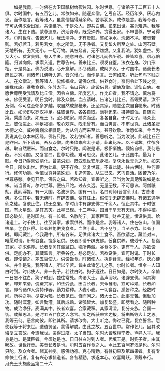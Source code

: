 <!-- { "loadSidebar": true } -->
　　如是我闻。一时佛在舍卫国祇树给孤独园。尔时世尊。与诸弟子千二百五十人俱。尔时国中。有五百乞儿。常依如来。随逐众僧。乞丐自活。经历年岁。厌心内发。而作是言。我等诸人。虽蒙僧福得延余命。苦事犹多。咸作是念。我等今者。宁可从佛求索出家。共诣佛所。于是众人。即共白佛。如来出世。甚为难遇。我等诸人。生在下贱。蒙尊遗恩。济活身命。既受殊养。贪得出家。不审世尊。宁可得不。尔时世尊。告诸乞儿。我法清净。无有贵贱。譬如净水。洗诸不净。若贵若贱。若好若丑。若男若女。水之所洗。无不净者。又复如火所至之处。山河石壁。天地所有。无大无小。一切万物。其被烧者。无不燋燃。又复我法。犹如虚空。男女大小。贫富贵贱。有入中者。随意自恣。时诸乞儿闻佛所说。普皆欢喜。信心倍隆。归诚向佛。求索入道。世尊告曰。善来比丘。须发自堕。法衣在身。沙门形相。于是具足。佛为说法。心开意解。即尽诸漏。成阿罗汉。于时国中。诸豪长者庶民之等。闻诸乞儿佛听入道。皆兴慢心。而作是言。云何如来。听此乞丐下贱之人。在众僧次。我等诸人。傥修福业。请佛众僧。供养食时。奈何令此下贱之徒。坐我床席。捉我食器。尔时太子。名曰只陀。施设供具。请佛及僧。遣使白佛。唯愿世尊明受我请及比丘僧。因令白佛。所度乞儿。作比丘者。我不请之。慎勿将来。佛便受请。明日食时。佛及众僧。当应请时。告诸乞儿比丘。吾等受请。汝不及例。今可往至郁多罗越。取自然成熟粳米。还至其家。随意坐次自食粳米。时诸比丘。如命即以罗汉神足。往彼世界。各各自取。满钵还来。摄持威仪。自随次第。乘虚而来。如雁王飞。至只陀家。随次而坐。各各自食。于时太子。睹众比丘。威仪进止。神足福德。敬心欢喜。叹未曾有。而白佛言。不审世尊。此诸圣贤大德之众。威神巍巍众相具足。为从何方而来至此。甚可钦敬。唯愿如来。今当为我说其徒众本末因缘。佛告只陀。汝若欲知者。善思听之。当为汝说。此诸比丘正是昨日。所不请者。吾及众僧。向者欲来应太子请。此诸比丘。以不请故。往郁多越。取自然粳米。而自食之。尔时只陀。闻说是语。极怀惭愧。懊恼自啧。我何愚蔽。不别明闇。又复言曰。世尊功德。难可思议。此诸乞儿。于此国中。最为下贱。今日乃得禀受清化。最蒙洪润。既受现世安乐身福。复获永世无为之乐。如来今日。所以出世。但为此辈。更不存余。又复世尊。不审此徒。往古世时。种何善行。修何功德。今值世尊特蒙殊润。复造何咎。从生已来。乞丐自活。困苦乃尔。世尊慈愍。幸见开示。佛告之曰。若欲知者。宜善听之。吾当为汝具足解说如是本末。诺当善听。尔时世尊。便告只陀。过去久远。无量无数。不可思议。阿僧祇劫。此阎浮提。有一大国。名波罗奈。国有一山。名曰利师(晋言仙山)。古昔诸佛。多住其中。若无佛时。有辟支佛。依其住止。假使复无辟支佛时。有诸五通学仙之徒。复依止住。终无空废。尔时山中有辟支佛二千余人。恒止其中。于时彼国。有火星现。是其恶灾。此星已现。十二年中。国当干旱无有天雨。不得种植。国必破矣。是时国内。有一长者。名散陀宁。其家巨富。财谷无量。恒设供具。给诸道士。时千快士。往至其家。求索供养。而作是言。我等诸人。住在彼山。值国枯旱。乞食叵得。长者若能供我食者。当住于此。若不见与。当至余方。长者于时。即问藏监。今我藏中。所有谷米。足供此诸大士食不。吾欲请之。藏监对曰。唯愿时请。所有谷食。饶多足供。长者即请千辟支佛。饭食供养。彼残千人。复诣其家。亦求供养。长者复问其藏监曰。卿所典藏。谷食多少。更有千人。亦欲设供。足能办不。其藏监言。所典谷食。想必足矣。若欲设供。宜可时请。于时长者。即便请之。差五百使人。供设饭食。时诸使人。执作食具。经积年岁。厌心便生。并作是说。我等诸人。所以辛苦。皆由此诸乞儿之等。尔时长者。恒令一人知白时到。时此使人。养一狗子。若往白时。狗子逐往。日日如是。尔时使人。卒值一日忘不往白。狗子时到。独往常处。向诸大士。高声而吠。诸辟支佛。闻其狗吠。即知来请。便至其家。如法受食。因白长者。天今当雨。宜可种殖。长者如言。即令诸作人赍持作器。勤力耕种。大麦小麦。一切食谷。悉皆种之。经数时间。所种之物。尽变为瓠。长者见已。怪而问之。诸大士曰。此事无苦。但勤加功。随时溉灌。如言勤灌。其后成熟。诸瓠皆大。加复繁盛。即劈看之。随所种物。成治净好。麦满其中。长者欢喜。合家藏积。其家满溢。复分亲族。合国一切。咸蒙恩泽。是时五百作食之人念言。斯之所获果实之报。将由斯等大士之恩。我等云何。恶言向彼。即往其所。请求改悔。大士听之。悔过已竟。复立誓言。愿使我等于将来世。遭值贤圣。蒙得解脱。由此之故。五百世中。常作乞儿。因其改悔复立誓故。今遭我世。蒙得过度。太子当知。尔时大富散檀宁者。岂异人乎。我身是也。是藏臣者。今须达是也。日日往白时到人者。优填王是。时狗子者。由其吠故。世世好音。美音长者是也。尔时五百作食之人。今此五百阿罗汉是也。尔时只陀。及众会者。睹其神变。感佛功德。克心精勤。有得初果及第四果者。复有专修快士行者。复有兴心求佛道者。各各精勤。求遂本心。欢喜踊跃。顶戴奉行。
月光王头施缘品第二十六
